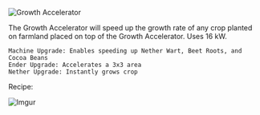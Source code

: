 ![Growth Accelerator](https://i.imgur.com/aPjvmfz.png?1)

The Growth Accelerator will speed up the growth rate of any crop planted on farmland placed on top of the Growth Accelerator. Uses 16 kW.

```
Machine Upgrade: Enables speeding up Nether Wart, Beet Roots, and Cocoa Beans
Ender Upgrade: Accelerates a 3x3 area
Nether Upgrade: Instantly grows crop
```

Recipe:

![Imgur](https://i.imgur.com/ws8uJv1.png)